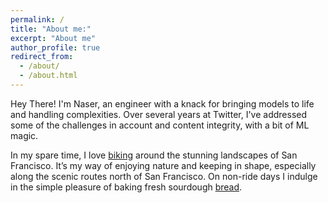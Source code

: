 ```yaml
---
permalink: /
title: "About me:"
excerpt: "About me"
author_profile: true
redirect_from: 
  - /about/
  - /about.html
---
```

Hey There! I'm Naser, an engineer with a knack for bringing models to life and handling complexities. Over several years at Twitter, I've addressed some of the challenges in account and content integrity, with a bit of ML magic.

In my spare time, I love [biking](https://photos.app.goo.gl/MSTYujUdByHQkApJ7) around the stunning landscapes of San Francisco. It’s my way of enjoying nature and keeping in shape, especially along the scenic routes north of San Francisco. 
On non-ride days I indulge in the simple pleasure of baking fresh sourdough [bread](https://photos.app.goo.gl/hTqXthm3g6AX7u7x9).

